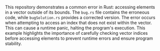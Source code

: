 This repository demonstrates a common error in Rust: accessing elements in a vector outside of its bounds. The `bug.rs` file contains the erroneous code, while `bugSolution.rs` provides a corrected version. The error occurs when attempting to access an index that does not exist within the vector. This can cause a runtime panic, halting the program's execution. This example highlights the importance of carefully checking vector indices before accessing elements to prevent runtime errors and ensure program stability.